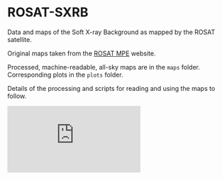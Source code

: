 # ROSAT-SXRB
Data and maps of the Soft X-ray Background as mapped by the ROSAT satellite.

Original maps taken from the [ROSAT MPE](http://www.xray.mpe.mpg.de/rosat/survey/sxrb/12/ass.html) website.

Processed, machine-readable, all-sky maps are in the `maps` folder. Corresponding plots in the `plots` folder.

Details of the processing and scripts for reading and using the maps to follow.

![ROSAT Sky Map](https://github.com/bradkav/ROSAT-SXRB/blob/master/plots/ROSAT_R5_fullsky.pdf)
